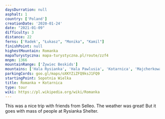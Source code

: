 ```yaml
---
daysDurration: null
asphalt: 1
country: ['Poland']
creationDate: '2020-01-24'
date: "2021-01-09"
difficulty: 3
distance: 22
ferns: ['Radek', "Łukasz", "Monika", "Kamil"]
finishPoint: null
highestMountain: Romanka
mapaTurystyczna: mapa-turystyczna.pl/route/zzf4
mnpm: 1366
mountainRange: ['Żywiec Beskids']
mountains: ['Hala Rysianka', 'Hala Pawlusia', 'Kotarnica', 'Majcherkowa', 'Trzy Kopce', 'Palenica', 'Munczolik', 'Tanecznik']
parkingCords: goo.gl/maps/oXKYZiZFQ9ksJ1FQ9
startingPoint: Sopotnia Wielka
title: Romanka + Kotarnica
type: tour
wiki: https://pl.wikipedia.org/wiki/Romanka
---
```


This was a nice trip with friends from Selleo. The weather was great! But it goes with mass of people at Rysianka Shelter.
